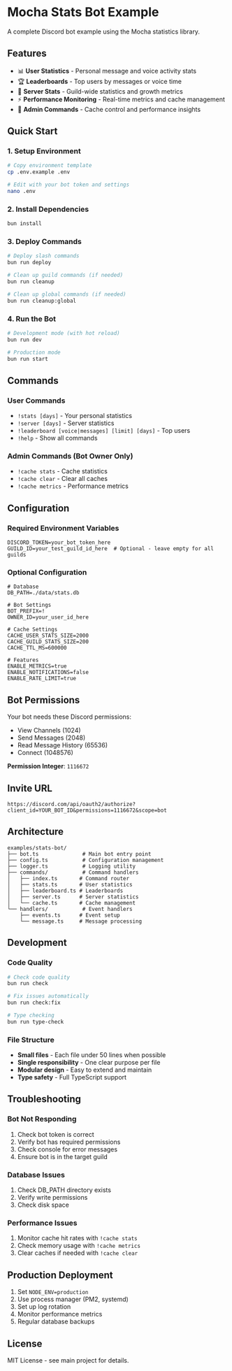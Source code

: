 # Mocha Stats Bot Example

A complete Discord bot example using the Mocha statistics library.

## Features

- 📊 **User Statistics** - Personal message and voice activity stats
- 🏆 **Leaderboards** - Top users by messages or voice time
- 🏰 **Server Stats** - Guild-wide statistics and growth metrics
- ⚡ **Performance Monitoring** - Real-time metrics and cache management
- 🎯 **Admin Commands** - Cache control and performance insights

## Quick Start

### 1. Setup Environment

```bash
# Copy environment template
cp .env.example .env

# Edit with your bot token and settings
nano .env
```

### 2. Install Dependencies

```bash
bun install
```

### 3. Deploy Commands

```bash
# Deploy slash commands
bun run deploy

# Clean up guild commands (if needed)
bun run cleanup

# Clean up global commands (if needed)
bun run cleanup:global
```

### 4. Run the Bot

```bash
# Development mode (with hot reload)
bun run dev

# Production mode
bun run start
```

## Commands

### User Commands
- `!stats [days]` - Your personal statistics
- `!server [days]` - Server statistics  
- `!leaderboard [voice|messages] [limit] [days]` - Top users
- `!help` - Show all commands

### Admin Commands (Bot Owner Only)
- `!cache stats` - Cache statistics
- `!cache clear` - Clear all caches
- `!cache metrics` - Performance metrics

## Configuration

### Required Environment Variables

```env
DISCORD_TOKEN=your_bot_token_here
GUILD_ID=your_test_guild_id_here  # Optional - leave empty for all guilds
```

### Optional Configuration

```env
# Database
DB_PATH=./data/stats.db

# Bot Settings
BOT_PREFIX=!
OWNER_ID=your_user_id_here

# Cache Settings
CACHE_USER_STATS_SIZE=2000
CACHE_GUILD_STATS_SIZE=200
CACHE_TTL_MS=600000

# Features
ENABLE_METRICS=true
ENABLE_NOTIFICATIONS=false
ENABLE_RATE_LIMIT=true
```

## Bot Permissions

Your bot needs these Discord permissions:
- View Channels (1024)
- Send Messages (2048)
- Read Message History (65536)
- Connect (1048576)

**Permission Integer**: `1116672`

## Invite URL

```
https://discord.com/api/oauth2/authorize?client_id=YOUR_BOT_ID&permissions=1116672&scope=bot
```

## Architecture

```
examples/stats-bot/
├── bot.ts              # Main bot entry point
├── config.ts           # Configuration management
├── logger.ts           # Logging utility
├── commands/           # Command handlers
│   ├── index.ts       # Command router
│   ├── stats.ts       # User statistics
│   ├── leaderboard.ts # Leaderboards
│   ├── server.ts      # Server statistics
│   └── cache.ts       # Cache management
└── handlers/           # Event handlers
    ├── events.ts      # Event setup
    └── message.ts     # Message processing
```

## Development

### Code Quality

```bash
# Check code quality
bun run check

# Fix issues automatically
bun run check:fix

# Type checking
bun run type-check
```

### File Structure

- **Small files** - Each file under 50 lines when possible
- **Single responsibility** - One clear purpose per file
- **Modular design** - Easy to extend and maintain
- **Type safety** - Full TypeScript support

## Troubleshooting

### Bot Not Responding
1. Check bot token is correct
2. Verify bot has required permissions
3. Check console for error messages
4. Ensure bot is in the target guild

### Database Issues
1. Check DB_PATH directory exists
2. Verify write permissions
3. Check disk space

### Performance Issues
1. Monitor cache hit rates with `!cache stats`
2. Check memory usage with `!cache metrics`
3. Clear caches if needed with `!cache clear`

## Production Deployment

1. Set `NODE_ENV=production`
2. Use process manager (PM2, systemd)
3. Set up log rotation
4. Monitor performance metrics
5. Regular database backups

## License

MIT License - see main project for details.
